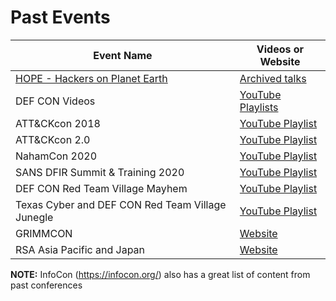 # Past Events

| Event Name | Videos or Website |
|------------|---------|
| [HOPE - Hackers on Planet Earth](https://www.hope.net/)| [Archived talks](https://archive.org/details/hopeconf2020)
| DEF CON Videos | [YouTube Playlists](https://www.youtube.com/user/DEFCONConference/playlists) |
| ATT&CKcon 2018 | [YouTube Playlist](https://www.youtube.com/playlist?list=PLkTApXQou_8JrhtrFDfAskvMqk97Yu2S2) |
| ATT&CKcon 2.0 | [YouTube Playlist](https://www.youtube.com/playlist?list=PLkTApXQou_8KXWrk0G83QQbNLvspAo-Qk) |
| NahamCon 2020| [YouTube Playlist](https://www.youtube.com/watch?v=p4JgIu1mceI&list=PLKAaMVNxvLmAD0ZVUJ2IGFFC0APFZ5gzy) |
| SANS DFIR Summit & Training 2020 | [YouTube Playlist](https://www.sans.org/event/digital-forensics-summit-2020) |
| DEF CON Red Team Village Mayhem | [YouTube Playlist](https://www.youtube.com/playlist?list=PLruly0ngXhPHDJeUVxubE6AfKzjxsEZhY) | 
| Texas Cyber and DEF CON Red Team Village Junegle | [YouTube Playlist](https://www.youtube.com/playlist?list=PLruly0ngXhPGvyl-gOp4d_TvIiedloX1l) |
| GRIMMCON | [Website](https://www.grimm-co.com/grimmcon) |
| RSA Asia Pacific and Japan | [Website](https://vshow.on24.com/vshow/RSAConference2020APJ/registration/17111) |


**NOTE:** InfoCon (https://infocon.org/) also has a great list of content from past conferences
